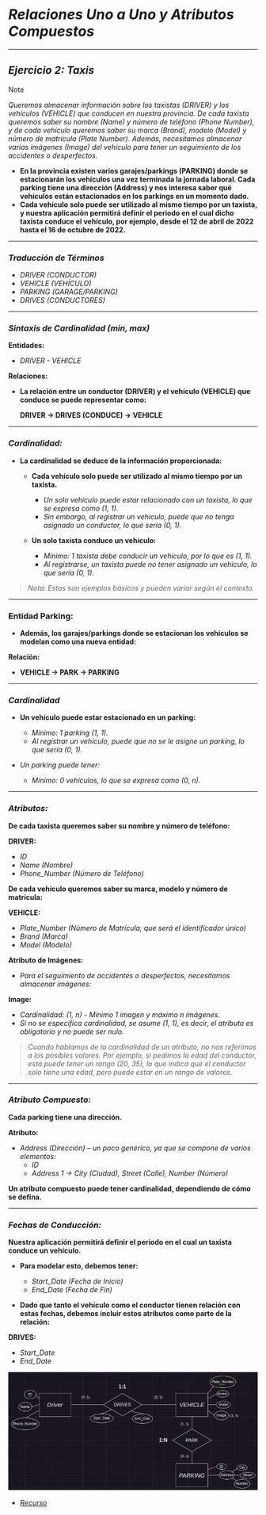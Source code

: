 <!-- Autor: Daniel Benjamin Perez Morales -->
<!-- GitHub: https://github.com/DanielPerezMoralesDev13 -->
<!-- Correo electrónico: danielperezdev@proton.me -->

# ***Relaciones Uno a Uno y Atributos Compuestos***

---

## ***Ejercicio 2: Taxis***

> [!NOTE]
> *Queremos almacenar información sobre los taxistas (DRIVER) y los vehículos (VEHICLE) que conducen en nuestra provincia. De cada taxista queremos saber su nombre (Name) y número de teléfono (Phone Number), y de cada vehículo queremos saber su marca (Brand), modelo (Model) y número de matrícula (Plate Number). Además, necesitamos almacenar varias imágenes (Image) del vehículo para tener un seguimiento de los accidentes o desperfectos.*

- **En la provincia existen varios garajes/parkings (PARKING) donde se estacionarán los vehículos una vez terminada la jornada laboral. Cada parking tiene una dirección (Address) y nos interesa saber qué vehículos están estacionados en los parkings en un momento dado.**
- **Cada vehículo solo puede ser utilizado al mismo tiempo por un taxista, y nuestra aplicación permitirá definir el periodo en el cual dicho taxista conduce el vehículo, por ejemplo, desde el 12 de abril de 2022 hasta el 16 de octubre de 2022.**

---

### ***Traducción de Términos***

- *DRIVER (CONDUCTOR)*
- *VEHICLE (VEHÍCULO)*
- *PARKING (GARAGE/PARKING)*
- *DRIVES (CONDUCTORES)*

---

### ***Sintaxis de Cardinalidad (min, max)***

**Entidades:**

- *DRIVER - VEHICLE*

**Relaciones:**

- **La relación entre un conductor (DRIVER) y el vehículo (VEHICLE) que conduce se puede representar como:**
  
  **DRIVER -> DRIVES (CONDUCE) -> VEHICLE**

---

### ***Cardinalidad:***

- **La cardinalidad se deduce de la información proporcionada:**
  - **Cada vehículo solo puede ser utilizado al mismo tiempo por un taxista.**
    - *Un solo vehículo puede estar relacionado con un taxista, lo que se expresa como (1, 1).*
    - *Sin embargo, al registrar un vehículo, puede que no tenga asignado un conductor, lo que sería (0, 1).*
  
  - **Un solo taxista conduce un vehículo:**
    - *Mínimo: 1 taxista debe conducir un vehículo, por lo que es (1, 1).*
    - *Al registrarse, un taxista puede no tener asignado un vehículo, lo que sería (0, 1).*

> *Nota: Estos son ejemplos básicos y pueden variar según el contexto.*

---

### **Entidad Parking:**

- **Además, los garajes/parkings donde se estacionan los vehículos se modelan como una nueva entidad:**

**Relación:**

- **VEHICLE -> PARK -> PARKING**

---

### ***Cardinalidad***

- **Un vehículo puede estar estacionado en un parking:**
  - *Mínimo: 1 parking (1, 1).*
  - *Al registrar un vehículo, puede que no se le asigne un parking, lo que sería (0, 1).*
  
- *Un parking puede tener:*
  - *Mínimo: 0 vehículos, lo que se expresa como (0, n).*

---

### ***Atributos:***

**De cada taxista queremos saber su nombre y número de teléfono:**

**DRIVER:**

- *ID*
- *Name (Nombre)*
- *Phone_Number (Número de Teléfono)*

**De cada vehículo queremos saber su marca, modelo y número de matrícula:**

**VEHICLE:**

- *Plate_Number (Número de Matrícula, que será el identificador único)*
- *Brand (Marca)*
- *Model (Modelo)*

**Atributo de Imágenes:**

- *Para el seguimiento de accidentes o desperfectos, necesitamos almacenar imágenes:*

**Image:**

- *Cardinalidad: (1, n) - Mínimo 1 imagen y máximo n imágenes.*
- *Si no se especifica cardinalidad, se asume (1, 1), es decir, el atributo es obligatorio y no puede ser nulo.*

> *Cuando hablamos de la cardinalidad de un atributo, no nos referimos a los posibles valores. Por ejemplo, si pedimos la edad del conductor, esta puede tener un rango (20, 35), lo que indica que el conductor solo tiene una edad, pero puede estar en un rango de valores.*

---

### ***Atributo Compuesto:***

**Cada parking tiene una dirección.**

**Atributo:**

- *Address (Dirección) – un poco genérico, ya que se compone de varios elementos:*
  - *ID*
  - *Address 1 -> City (Ciudad), Street (Calle), Number (Número)*

**Un atributo compuesto puede tener cardinalidad, dependiendo de cómo se defina.**

---

### ***Fechas de Conducción:***

**Nuestra aplicación permitirá definir el periodo en el cual un taxista conduce un vehículo.**

- **Para modelar esto, debemos tener:**
  - *Start_Date (Fecha de Inicio)*
  - *End_Date (Fecha de Fin)*

- **Dado que tanto el vehículo como el conductor tienen relación con estas fechas, debemos incluir estos atributos como parte de la relación:**

**DRIVES:**

- *Start_Date*
- *End_Date*

*![Image RelacionesUnoAUnoAtributosCompuestos](/Images/RelacionesUnoAUnoAtributosCompuestos.png "/Images/RelacionesUnoAUnoAtributosCompuestos.png")*

- *[Recurso](https://ewebik.com/base-de-datos/modelo-entidad-relacion "https://ewebik.com/base-de-datos/modelo-entidad-relacion")*

